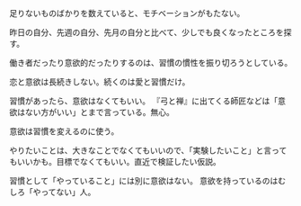 足りないものばかりを数えていると、モチベーションがもたない。

昨日の自分、先週の自分、先月の自分と比べて、少しでも良くなったところを探す。

働き者だったり意欲的だったりするのは、習慣の慣性を振り切ろうとしている。

恋と意欲は長続きしない。続くのは愛と習慣だけ。

習慣があったら、意欲はなくてもいい。
『弓と禅』に出てくる師匠などは「意欲はない方がいい」とまで言っている。無心。

意欲は習慣を変えるのに使う。

やりたいことは、大きなことでなくてもいいので、「実験したいこと」と言ってもいいかも。目標でなくてもいい。直近で検証したい仮説。

習慣として「やっていること」には別に意欲はない。
意欲を持っているのはむしろ「やってない」人。
